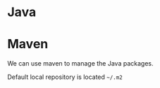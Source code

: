 # Java

# Maven

We can use maven to manage the Java packages.

Default local repository is located `~/.m2`
